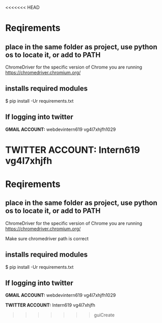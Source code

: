 <<<<<<< HEAD
# Reqirements

## place in the same folder as project, use python os to locate it, or add to PATH

ChromeDriver for the specific version of Chrome you are running
<https://chromedriver.chromium.org/>

## installs required modules

$ pip install -Ur requirements.txt

## If logging into twitter

**GMAIL ACCOUNT:**
webdevintern619
vg4l7xhjfh1029

**TWITTER ACCOUNT:**
Intern619
vg4l7xhjfh
=======
# Reqirements

## place in the same folder as project, use python os to locate it, or add to PATH

ChromeDriver for the specific version of Chrome you are running
<https://chromedriver.chromium.org/>

Make sure chromedriver path is correct

## installs required modules

$ pip install -Ur requirements.txt

## If logging into twitter

**GMAIL ACCOUNT:**
webdevintern619
vg4l7xhjfh1029

**TWITTER ACCOUNT:**
Intern619
vg4l7xhjfh
>>>>>>> guiCreate
